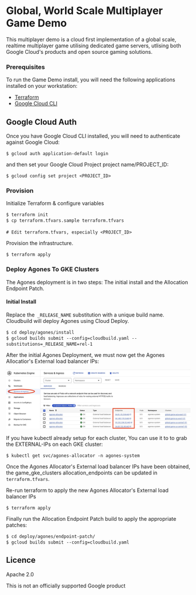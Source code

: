 # Global, World Scale Multiplayer Game Demo

This multiplayer demo is a cloud first implementation of a global scale, realtime multiplayer game utilising
dedicated game servers, utlising both Google Cloud's products and open source gaming solutions.

### Prerequisites

To run the Game Demo install, you will need the following applications installed on your workstation:

* [Terraform](https://developer.hashicorp.com/terraform/tutorials/aws-get-started/install-cli)
* [Google Cloud CLI](https://cloud.google.com/sdk/docs/install)

## Google Cloud Auth

Once you have Google Cloud CLI installed, you will need to authenticate against Google Cloud:

```shell
$ gcloud auth application-default login
```

and then set your Google Cloud Project project name/PROJECT_ID:

```shell
$ gcloud config set project <PROJECT_ID>
```


### Provision

Initialize Terraform  & configure variables

```shell
$ terraform init
$ cp terraform.tfvars.sample terraform.tfvars

# Edit terraform.tfvars, especially <PROJECT_ID>
```

Provision the infrastructure.

```shell
$ terraform apply
```

### Deploy Agones To GKE Clusters 

The Agones deployment is in two steps: The initial install and the Allocation Endpoint Patch.

#### Initial Install
Replace the` _RELEASE_NAME` substitution with a unique build name. Cloudbuild
will deploy Agones using Cloud Deploy. 

```shell
$ cd deploy/agones/install
$ gcloud builds submit --config=cloudbuild.yaml --substitutions=_RELEASE_NAME=rel-1
```

After the initial Agones Deployment, we must now get the Agones Allocatior's External load balancer IPs:

![GKE Service](files/gke-service.jpg)

If you have kubectl already setup for each cluster, You can use it to to grab the EXTERNAL-IPs on each GKE cluster:

```shell
$ kubectl get svc/agones-allocator -n agones-system
```

Once the Agones Allocator's External load balancer IPs have been obtained, the game_gke_clusters allocation_endpoints can be updated in `terraform.tfvars`.

Re-run terraform to apply the new Agones Allocator's External load balancer IPs

```shell
$ terraform apply
```

Finally run the Allocation Endpoint Patch build to apply the appropriate patches: 

```shell
$ cd deploy/agones/endpoint-patch/
$ gcloud builds submit --config=cloudbuild.yaml
```


## Licence

Apache 2.0

This is not an officially supported Google product
